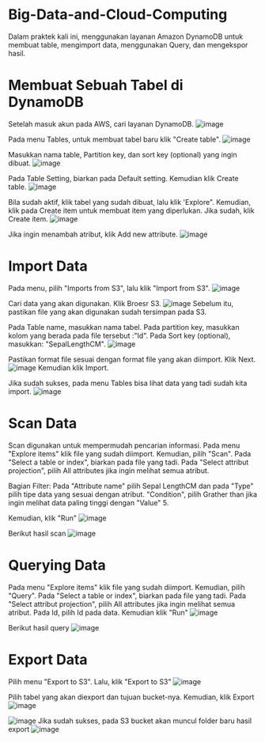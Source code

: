 # Big-Data-and-Cloud-Computing

Dalam praktek kali ini, menggunakan layanan Amazon DynamoDB untuk membuat table, mengimport data, menggunakan Query, dan mengekspor hasil.

# **Membuat Sebuah Tabel di DynamoDB**
Setelah masuk akun pada AWS, cari layanan DynamoDB.
![image](https://github.com/Laksmi29/laksmidyah/assets/100764109/9f1394ba-d371-47e6-9d10-23a945fec645)

Pada menu Tables, untuk membuat tabel baru klik "Create table".
![image](https://github.com/Laksmi29/laksmidyah/assets/100764109/0412fa60-cc2a-4106-a239-a6e29390bbcd)

Masukkan nama table, Partition key, dan sort key (optional) yang ingin dibuat.
![image](https://github.com/Laksmi29/laksmidyah/assets/100764109/85ae0cb0-c0c5-4598-b3f4-f8deb4ab94e5)

Pada Table Setting, biarkan pada Default setting. Kemudian klik Create table.
![image](https://github.com/Laksmi29/laksmidyah/assets/100764109/986e5aa1-23d3-45bc-aad6-6b70aae0bd85)

Bila sudah aktif, klik tabel yang sudah dibuat, lalu klik 'Explore". Kemudian, klik pada Create item untuk membuat item yang diperlukan. Jika sudah, klik Create item.
![image](https://github.com/Laksmi29/laksmidyah/assets/100764109/7261e156-f7df-467c-b700-b4193e51d866)

Jika ingin menambah atribut, klik Add new attribute.
![image](https://github.com/Laksmi29/laksmidyah/assets/100764109/df650134-5f00-44b1-a1af-8c912988cdab)

# **Import Data**
Pada menu, pilih "Imports from S3", lalu klik "Import from S3".
![image](https://github.com/Laksmi29/laksmidyah/assets/100764109/09cf6273-c037-417b-ba2f-0e181b9c81e5)

Cari data yang akan digunakan. Klik Broesr S3.
![image](https://github.com/Laksmi29/laksmidyah/assets/100764109/1256025c-8057-49b1-8a39-30e5db3c44a5)
Sebelum itu, pastikan file yang akan digunakan sudah tersimpan pada S3.

Pada Table name, masukkan nama tabel. Pada partition key,  masukkan kolom yang berada pada file tersebut :"Id". Pada Sort key (optional), masukkan: "SepalLengthCM".
![image](https://github.com/Laksmi29/laksmidyah/assets/100764109/92076ca0-1853-401e-87b6-f1c7be363b69)

Pastikan format file sesuai dengan format file yang akan diimport. Klik Next.
![image](https://github.com/Laksmi29/laksmidyah/assets/100764109/6ea1a289-d4f5-43c6-b66c-472c5061086d)
Kemudian klik Import.

Jika sudah sukses, pada menu Tables bisa lihat data yang tadi sudah kita import.
![image](https://github.com/Laksmi29/laksmidyah/assets/100764109/454a00bb-f0bb-44b6-aefa-af531132cfcb)

# **Scan Data**
Scan digunakan untuk mempermudah pencarian informasi.
Pada menu "Explore items" klik file yang sudah diimport. Kemudian, pilih "Scan".
Pada "Select a table or index", biarkan pada file yang tadi. Pada "Select attribut projection", pilih All attributes jika ingin melihat semua atribut.

Bagian Filter:
Pada "Attribute name" pilih Sepal LengthCM dan pada "Type" pilih tipe data yang sesuai dengan atribut. "Condition", pilih Grather than jika ingin melihat data paling tinggi dengan "Value" 5.

Kemudian, klik "Run"
![image](https://github.com/Laksmi29/laksmidyah/assets/100764109/c30f410d-688e-43de-adb7-9ee1e2894fa7)

Berikut hasil scan
![image](https://github.com/Laksmi29/laksmidyah/assets/100764109/b9e4e2bd-74e1-4afe-9b26-8ff712e22b7a)

# **Querying Data**
Pada menu "Explore items" klik file yang sudah diimport. Kemudian, pilih "Query".
Pada "Select a table or index", biarkan pada file yang tadi. Pada "Select attribut projection", pilih All attributes jika ingin melihat semua atribut.
Pada Id, pilih Id pada data. Kemudian klik "Run"
![image](https://github.com/Laksmi29/laksmidyah/assets/100764109/641c5de0-6f41-4514-911b-c1d4599b59b5)

Berikut hasil query
![image](https://github.com/Laksmi29/laksmidyah/assets/100764109/8ce47bc1-1f1b-42c1-adb1-3a5dae5800de)

# **Export Data**
Pilih menu "Export to S3". Lalu, klik "Export to S3"
![image](https://github.com/Laksmi29/laksmidyah/assets/100764109/d32ec2c2-4c14-4571-8db5-3cda9ff5a768)

Pilih tabel yang akan diexport dan tujuan bucket-nya. Kemudian, klik Export
![image](https://github.com/Laksmi29/laksmidyah/assets/100764109/1371c015-14ea-431a-8715-da3549959bb9)

![image](https://github.com/Laksmi29/laksmidyah/assets/100764109/18fc7302-b16e-4e95-bca2-f773ff6a56ec)
Jika sudah sukses, pada S3 bucket akan muncul folder baru hasil export
![image](https://github.com/Laksmi29/laksmidyah/assets/100764109/5113f59f-b455-4d38-9f6e-273f25528e35)
